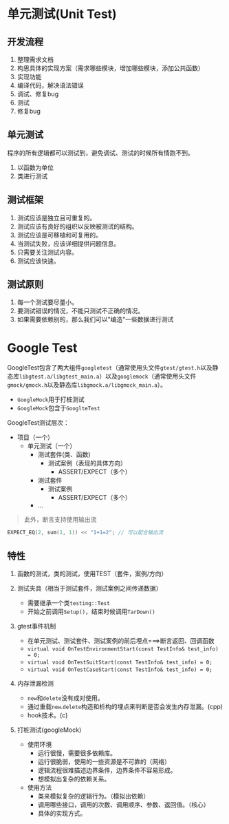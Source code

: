 # 单元测试(Unit Test)

## 开发流程

1. 整理需求文档
2. 构思具体的实现方案（需求哪些模块，增加哪些模块，添加公共函数）
3. 实现功能
4. 编译代码，解决语法错误
5. 调试、修复bug
6. 测试
7. 修复bug


## 单元测试

程序的所有逻辑都可以测试到，避免调试、测试的时候所有情跑不到。

1. 以函数为单位
2. 类进行测试

## 测试框架

1. 测试应该是独立且可重复的。
2. 测试应该有良好的组织以反映被测试的结构。
3. 测试应该是可移植和可复用的。
4. 当测试失败，应该详细提供问题信息。
5. 只需要关注测试内容。
6. 测试应该快速。


## 测试原则

1. 每一个测试要尽量小。
2. 要测试错误的情况，不能只测试不正确的情况。
3. 如果需要依赖别的，那么我们可以"编造"一些数据进行测试

# Google Test

GoogleTest包含了两大组件`googletest`（通常使用头文件`gtest/gtest.h`以及静态库`libgtest.a/libgtest_main.a`）以及`googlemock`（通常使用头文件`gmock/gmock.h`以及静态库`libgmock.a/libgmock_main.a`）。

- `GoogleMock`用于打桩测试
- `GoogleMock`包含于`GooglteTest`

GoogleTest测试层次：
- 项目（一个）
    - 单元测试（一个）
        - 测试套件(类、函数)
            - 测试案例（表现的具体方向）
                - ASSERT/EXPECT（多个）
        - 测试套件
            - 测试案例
                - ASSERT/EXPECT（多个）
        - ...

> 此外，断言支持使用输出流
```c++
EXPECT_EQ(2, sum(1, 1)) << "1+1=2"; // 可以配合输出流
```

## 特性

1. 函数的测试，类的测试，使用TEST（套件，案例/方向）
2. 测试夹具（相当于测试套件，测试案例之间传递数据）
    - 需要继承一个类`testing::Test`
    - 开始之前调用`Setup()`，结束时候调用`TarDown()`

3. gtest事件机制
    - 在单元测试、测试套件、测试案例的前后埋点===>断言返回、回调函数
    - `virtual void OnTestEnvironmentStart(const TestInfo& test_info) = 0;`
    - `virtual void OnTestSuitStart(const TestInfo& test_info) = 0;`
    - `virtual void OnTestCaseStart(const TestInfo& test_info) = 0;`

4. 内存泄漏检测
    - `new`和`delete`没有成对使用。
    - 通过重载`new`.`delete`构造和析构的埋点来判断是否会发生内存泄漏。(cpp)
    - hook技术。(c)

5. 打桩测试(googleMock)
    - 使用环境
        - 运行很慢，需要很多依赖库。
        - 运行很脆弱，使用的一些资源是不可靠的（网络）
        - 逻辑流程很难描述边界条件，边界条件不容易形成。
        - 想模拟出复杂的依赖关系。
    - 使用方法
        - 类来模拟复杂的逻辑行为。（模拟出依赖）
        - 调用哪些接口，调用的次数、调用顺序、参数、返回值。（核心）
        - 具体的实现方式。
